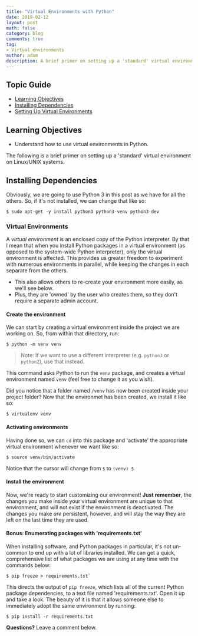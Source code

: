 ```yaml
---
title: "Virtual Environments with Python"
date: 2019-02-12
layout: post
math: false
category: blog
comments: true
tag:
- Virtual environments
author: adam
description: A brief primer on setting up a 'standard' virtual environment on linux/unix systems
---
```


## Topic Guide
- [Learning Objectives](#learning-objectives)
- [Installing Dependencies](#dependencies)
- [Setting Up Virtual Environments](#virtual_environment)

<a id="learning-objectives"></a>
## Learning Objectives
- Understand how to use virtual environments in Python.

The following is a brief primer on setting up a 'standard' virtual environment on Linux/UNIX systems.

<a id="dependencies"></a>
## Installing Dependencies
Obviously, we are going to use Python 3 in this post as we have for all the others. So, if it's not installed, we can change that like so:
```
$ sudo apt-get -y install python3 python3-venv python3-dev
```

<a id="virtual_environment"></a>
### Virtual Environments
A _virtual environment_ is an enclosed copy of the Python interpreter. By that I mean that when you install Python packages in a virtual environment (as opposed to the system-wide Python interpreter), only the virtual environment is affected. This provides us greater freedom to experiment with numerous environments in parallel, while keeping the changes in each separate from the others.
- This also allows others to re-create your environment more easily, as we'll see below.
- Plus, they are 'owned' by the user who creates them, so they don't require a separate admin account.

#### Create the environment
We can start by creating a virtual environment inside the project we are working on. So, from within that directory, run:
```
$ python -m venv venv
```
>Note: If we want to use a different interpreter (e.g. `python3` or `python2`), use that instead.

This command asks Python to run the `venv` package, and creates a virtual environment named `venv` (feel free to change it as you wish).

Did you notice that a folder named `/venv` has now been created inside your project folder?
Now that the environmet has been created, we install it like so:
```
$ virtualenv venv
```

#### Activating environments
Having done so, we can `cd` into this package and 'activate' the appropriate virtual environment whenever we want like so:
```
$ source venv/bin/activate
```

Notice that the cursor will change from `$` to `(venv) $`

#### Install the environment
Now, we're ready to start customizing our environment!
**Just remember**, the changes you make inside your virtual environment are unique to that environment, and will not exist if the environment is deactivated. The changes you make *are* persistent, however, and will stay the way they are left on the last time they are used.

#### Bonus: Enumerating packages with 'requirements.txt'
When installing software, and Python packages in particular, it's not un-common to end up with a lot of libraries installed.
We can get a quick, comprehensive list of what packages we are using at any time with the commands below:
```
$ pip freeze > requirements.txt`
```

This directs the output of `pip freeze`, which lists all of the current Python package dependencies, to a text file named 'requirements.txt'. Open it up and take a look.
The beauty of it is that it allows someone else to immediately adopt the same environment by running:
```
$ pip install -r requirements.txt
```

**Questions?** Leave a comment below.
